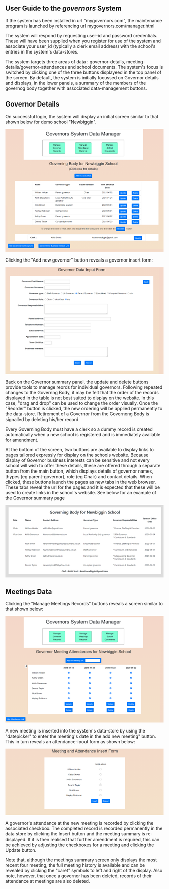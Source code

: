 ## User Guide to the *governors* System

If the system has been installed in url "mygovernors.com", the maintenance program is launched by referencing url mygovernors.com/manager.html

The system will respond by requesting user-id and password credentials. These  will have been supplied when you register for use of the system and associate your user_id (typically a clerk email address) with the school's entries in the system's data-stores.

The system targets three areas of data : governor-details, meeting-details/governor-attendances and school documents. The system's focus is switched by clicking one of the three buttons displayeed in the top panel of the screen. By default, the system is initially focussed on Governor details and displays, in the lower panels, a summary of the members of the governog body together with associated data-management buttons.

## Governor Details

On successful login, the system will display an initial screen similar to that shown below for demo school "Newbiggin".

![website example](screens/screen1.png)


Clicking the "Add new governor" button reveals a governor insert form:

![website example](screens/screen2.png)

Back on the Governor summary panel, the update and delete buttons provide tools to manage reords for individual governors. Following repeated changes to the Governng Body, it may be felt that the order of the records displayed in the table is not best suited to display on the website. In this case, "drag and drop" can be used to change the order visually. Once the "Reorder" button is clicked, the new ordering will be applied permanently to the data-store. Retirement of a Governor from the Governong Body is signalled by deleting his/her record.

Every Governing Body must have a clerk so a dummy record is created automatically when a new school is registered and is immediately available for amendment.

At the bottom of the screen, two buttons are available to display links to pages tailored expressly for display on the schools website. Because display of Governor business interests can be sensitive and not every school will wish to offer these details, these are offered through a separate button from the main button, which displays details of governor names, thypes (eg parent-governor), role (eg Chair) and contact details. When clicked, these buttons launch the pages as new tabs in the web browser. These tabs reveal the url for the pages and it is expected that these will be used to create links in the school's website. See below for an example of the Governor summary page 

![website example](screens/screen3.png)

## Meetings Data

Clicking the "Manage Meetings Records" buttons reveals a screen similar to that shown below:

![website example](screens/screen4.png)

A new meeting is inserted into the system's data-store by using the "datepicker" to enter the meeting's date in the add new meeting" button. This in turn reveals an attendance-ipout form as shown below:

![website example](screens/screen5.png)

A governor's attendance at the new meeting is recorded by clicking the associated checkbox. The completed record is recorded permanently in the data store by clicking the Insert button and the meeting summary is re-displayed. If it is then realised that further amendment is required, this can be achieved by adjusting the checkboxes for a meeting and clicking the Update button.

Note that, although the meetings summary screen only displays the most recent four meeting, the full meeting history is available and can be revealed by clicking the "caret" symbols to left and right of the display. Also note, however, that once a governor has been deleted, records of their attendance at meetings are also deleted.
